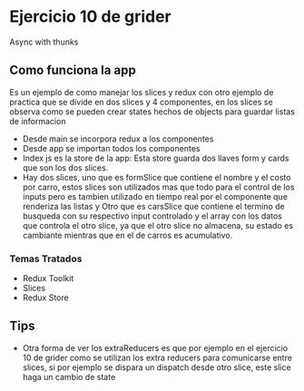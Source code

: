 # Ejercicio 10 de grider

Async with thunks

## Como funciona la app

Es un ejemplo de como manejar los slices y redux con otro ejemplo de practica que se divide en dos slices y 4 componentes, en los slices se observa como se pueden crear states hechos de objects para guardar listas de informacion

- Desde main se incorpora redux a los componentes
- Desde app se importan todos los componentes
- Index js es la store de la app: Esta store guarda dos llaves form y cards que son los dos slices.
- Hay dos slices, uno que es formSlice que contiene el nombre y el costo por carro, estos slices son utilizados mas que todo para el control de los inputs pero es tambien utilizado en tiempo real por el componente que renderiza las listas y Otro que es carsSlice que contiene el termino de busqueda con su respectivo input controlado y el array con los datos que controla el otro slice, ya que el otro slice no almacena, su estado es cambiante mientras que en el de carros es acumulativo.

### Temas Tratados

- Redux Toolkit
- Slices
- Redux Store

## Tips

- Otra forma de ver los extraReducers es que por ejemplo en el ejercicio 10 de grider como se utilizan los extra reducers para comunicarse entre slices, si por ejemplo se dispara un dispatch desde otro slice, este slice haga un cambio de state
